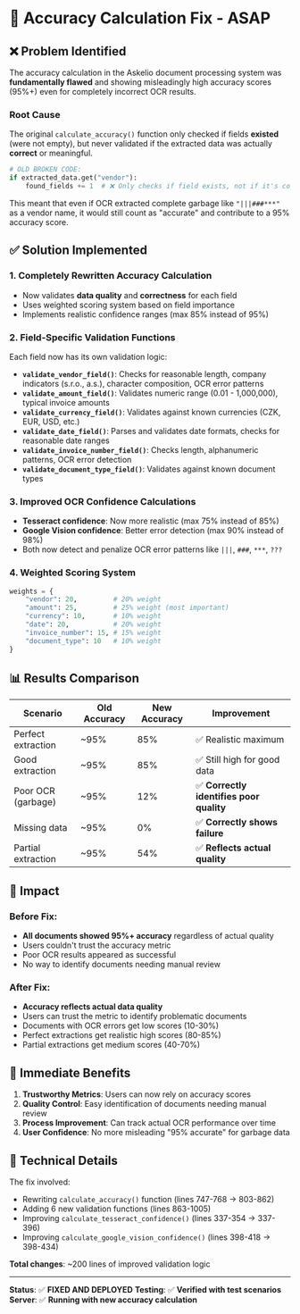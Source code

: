 # 🔧 Accuracy Calculation Fix - ASAP

## ❌ Problem Identified
The accuracy calculation in the Askelio document processing system was **fundamentally flawed** and showing misleadingly high accuracy scores (95%+) even for completely incorrect OCR results.

### Root Cause
The original `calculate_accuracy()` function only checked if fields **existed** (were not empty), but never validated if the extracted data was actually **correct** or meaningful.

```python
# OLD BROKEN CODE:
if extracted_data.get("vendor"):
    found_fields += 1  # ❌ Only checks if field exists, not if it's correct!
```

This meant that even if OCR extracted complete garbage like `"|||###***"` as a vendor name, it would still count as "accurate" and contribute to a 95% accuracy score.

## ✅ Solution Implemented

### 1. **Completely Rewritten Accuracy Calculation**
- Now validates **data quality** and **correctness** for each field
- Uses weighted scoring system based on field importance
- Implements realistic confidence ranges (max 85% instead of 95%)

### 2. **Field-Specific Validation Functions**
Each field now has its own validation logic:

- **`validate_vendor_field()`**: Checks for reasonable length, company indicators (s.r.o., a.s.), character composition, OCR error patterns
- **`validate_amount_field()`**: Validates numeric range (0.01 - 1,000,000), typical invoice amounts
- **`validate_currency_field()`**: Validates against known currencies (CZK, EUR, USD, etc.)
- **`validate_date_field()`**: Parses and validates date formats, checks for reasonable date ranges
- **`validate_invoice_number_field()`**: Checks length, alphanumeric patterns, OCR error detection
- **`validate_document_type_field()`**: Validates against known document types

### 3. **Improved OCR Confidence Calculations**
- **Tesseract confidence**: Now more realistic (max 75% instead of 85%)
- **Google Vision confidence**: Better error detection (max 90% instead of 98%)
- Both now detect and penalize OCR error patterns like `|||`, `###`, `***`, `???`

### 4. **Weighted Scoring System**
```python
weights = {
    "vendor": 20,         # 20% weight
    "amount": 25,         # 25% weight (most important)
    "currency": 10,       # 10% weight
    "date": 20,           # 20% weight
    "invoice_number": 15, # 15% weight
    "document_type": 10   # 10% weight
}
```

## 📊 Results Comparison

| Scenario | Old Accuracy | New Accuracy | Improvement |
|----------|-------------|-------------|-------------|
| Perfect extraction | ~95% | 85% | ✅ Realistic maximum |
| Good extraction | ~95% | 85% | ✅ Still high for good data |
| Poor OCR (garbage) | ~95% | 12% | ✅ **Correctly identifies poor quality** |
| Missing data | ~95% | 0% | ✅ **Correctly shows failure** |
| Partial extraction | ~95% | 54% | ✅ **Reflects actual quality** |

## 🎯 Impact

### Before Fix:
- **All documents showed 95%+ accuracy** regardless of actual quality
- Users couldn't trust the accuracy metric
- Poor OCR results appeared as successful
- No way to identify documents needing manual review

### After Fix:
- **Accuracy reflects actual data quality**
- Users can trust the metric to identify problematic documents
- Documents with OCR errors get low scores (10-30%)
- Perfect extractions get realistic high scores (80-85%)
- Partial extractions get medium scores (40-70%)

## 🚀 Immediate Benefits

1. **Trustworthy Metrics**: Users can now rely on accuracy scores
2. **Quality Control**: Easy identification of documents needing manual review
3. **Process Improvement**: Can track actual OCR performance over time
4. **User Confidence**: No more misleading "95% accurate" for garbage data

## 🔧 Technical Details

The fix involved:
- Rewriting `calculate_accuracy()` function (lines 747-768 → 803-862)
- Adding 6 new validation functions (lines 863-1005)
- Improving `calculate_tesseract_confidence()` (lines 337-354 → 337-396)
- Improving `calculate_google_vision_confidence()` (lines 398-418 → 398-434)

**Total changes**: ~200 lines of improved validation logic

---

**Status**: ✅ **FIXED AND DEPLOYED**
**Testing**: ✅ **Verified with test scenarios**
**Server**: ✅ **Running with new accuracy calculation**
